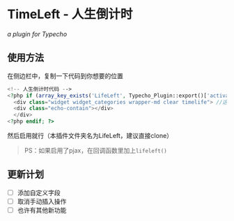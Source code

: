 # TimeLeft - 人生倒计时
*a plugin for Typecho*

## 使用方法
在侧边栏中，复制一下代码到你想要的位置
```php
<!-- 人生倒计时代码 -->
<?php if (array_key_exists('LifeLeft', Typecho_Plugin::export()['activated'])) : ?>
  <div class="widget widget_categories wrapper-md clear timelife"> //这里随便改，保留<timelife>关键字就行
  <div class="echo-contain"></div>
  </div>
<?php endif; ?>
```
然后启用就行（本插件文件夹名为LifeLeft，建议直接clone）

> PS：如果启用了pjax，在回调函数里加上`lifeleft()`

## 更新计划
- [ ] 添加自定义字段
- [ ] 取消手动插入操作
- [ ] 也许有其他新功能
